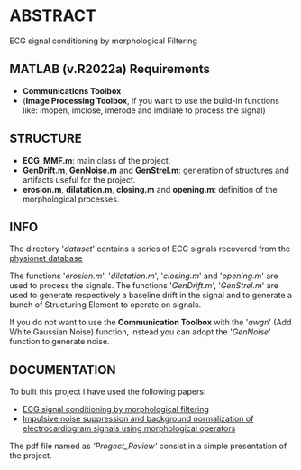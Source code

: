 # ABSTRACT #
ECG signal conditioning by morphological Filtering

## MATLAB (v.R2022a) Requirements ## 
- **Communications Toolbox** 
- (**Image Processing Toolbox**, if you want to use the build-in functions like: imopen, imclose, imerode and imdilate to process the signal)

## STRUCTURE ##
- **ECG_MMF.m**: main class of the project.
- **GenDrift.m**, **GenNoise.m** and **GenStrel.m**: generation of structures and artifacts useful for the project.
- **erosion.m**, **dilatation.m**, **closing.m** and **opening.m**: definition of the morphological processes.

## INFO ##
The directory '*dataset*' contains a series of ECG signals recovered from the [physionet database](https://physionet.org/content/mitdb/1.0.0/)

The functions '*erosion.m*', '*dilatation.m*', '*closing.m*' and '*opening.m*' are used to process the signals. The functions '*GenDrift.m*', '*GenStrel.m*' are used to generate respectively a baseline drift in the signal and to generate a bunch of Structuring Element to operate on signals. 

If you do not want to use the **Communication Toolbox** with the '*awgn*' (Add White Gaussian Noise) function, instead you can adopt the '*GenNoise*' function to generate noise.

## DOCUMENTATION ##
To built this project I have used the following papers:
- [ECG signal conditioning by morphological filtering](https://www.sciencedirect.com/science/article/abs/pii/S0010482502000343?via%3Dihub)
- [Impulsive noise suppression and background normalization of electrocardiogram signals using morphological operators](https://www.sciencedirect.com/science/article/abs/pii/S0010482502000343?via%3Dihub)

The pdf file named as *'Progect_Review'* consist in a simple presentation of the project.
